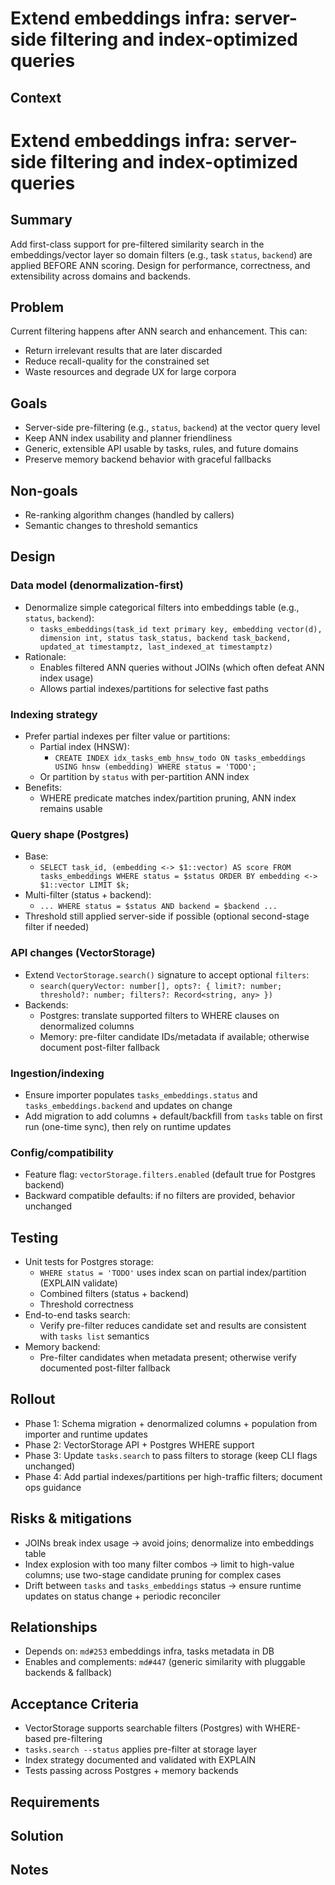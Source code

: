 # Extend embeddings infra: server-side filtering and index-optimized queries

## Context

# Extend embeddings infra: server-side filtering and index-optimized queries

## Summary

Add first-class support for pre-filtered similarity search in the embeddings/vector layer so domain filters (e.g., task `status`, `backend`) are applied BEFORE ANN scoring. Design for performance, correctness, and extensibility across domains and backends.

## Problem

Current filtering happens after ANN search and enhancement. This can:

- Return irrelevant results that are later discarded
- Reduce recall-quality for the constrained set
- Waste resources and degrade UX for large corpora

## Goals

- Server-side pre-filtering (e.g., `status`, `backend`) at the vector query level
- Keep ANN index usability and planner friendliness
- Generic, extensible API usable by tasks, rules, and future domains
- Preserve memory backend behavior with graceful fallbacks

## Non-goals

- Re-ranking algorithm changes (handled by callers)
- Semantic changes to threshold semantics

## Design

### Data model (denormalization-first)

- Denormalize simple categorical filters into embeddings table (e.g., `status`, `backend`):
  - `tasks_embeddings(task_id text primary key, embedding vector(d), dimension int, status task_status, backend task_backend, updated_at timestamptz, last_indexed_at timestamptz)`
- Rationale:
  - Enables filtered ANN queries without JOINs (which often defeat ANN index usage)
  - Allows partial indexes/partitions for selective fast paths

### Indexing strategy

- Prefer partial indexes per filter value or partitions:
  - Partial index (HNSW):
    - `CREATE INDEX idx_tasks_emb_hnsw_todo ON tasks_embeddings USING hnsw (embedding) WHERE status = 'TODO';`
  - Or partition by `status` with per-partition ANN index
- Benefits:
  - WHERE predicate matches index/partition pruning, ANN index remains usable

### Query shape (Postgres)

- Base:
  - `SELECT task_id, (embedding <-> $1::vector) AS score FROM tasks_embeddings WHERE status = $status ORDER BY embedding <-> $1::vector LIMIT $k;`
- Multi-filter (status + backend):
  - `... WHERE status = $status AND backend = $backend ...`
- Threshold still applied server-side if possible (optional second-stage filter if needed)

### API changes (VectorStorage)

- Extend `VectorStorage.search()` signature to accept optional `filters`:
  - `search(queryVector: number[], opts?: { limit?: number; threshold?: number; filters?: Record<string, any> })`
- Backends:
  - Postgres: translate supported filters to WHERE clauses on denormalized columns
  - Memory: pre-filter candidate IDs/metadata if available; otherwise document post-filter fallback

### Ingestion/indexing

- Ensure importer populates `tasks_embeddings.status` and `tasks_embeddings.backend` and updates on change
- Add migration to add columns + default/backfill from `tasks` table on first run (one-time sync), then rely on runtime updates

### Config/compatibility

- Feature flag: `vectorStorage.filters.enabled` (default true for Postgres backend)
- Backward compatible defaults: if no filters are provided, behavior unchanged

## Testing

- Unit tests for Postgres storage:
  - `WHERE status = 'TODO'` uses index scan on partial index/partition (EXPLAIN validate)
  - Combined filters (status + backend)
  - Threshold correctness
- End-to-end tasks search:
  - Verify pre-filter reduces candidate set and results are consistent with `tasks list` semantics
- Memory backend:
  - Pre-filter candidates when metadata present; otherwise verify documented post-filter fallback

## Rollout

- Phase 1: Schema migration + denormalized columns + population from importer and runtime updates
- Phase 2: VectorStorage API + Postgres WHERE support
- Phase 3: Update `tasks.search` to pass filters to storage (keep CLI flags unchanged)
- Phase 4: Add partial indexes/partitions per high-traffic filters; document ops guidance

## Risks & mitigations

- JOINs break index usage → avoid joins; denormalize into embeddings table
- Index explosion with too many filter combos → limit to high-value columns; use two-stage candidate pruning for complex cases
- Drift between `tasks` and `tasks_embeddings` status → ensure runtime updates on status change + periodic reconciler

## Relationships

- Depends on: `md#253` embeddings infra, tasks metadata in DB
- Enables and complements: `md#447` (generic similarity with pluggable backends & fallback)

## Acceptance Criteria

- VectorStorage supports searchable filters (Postgres) with WHERE-based pre-filtering
- `tasks.search --status` applies pre-filter at storage layer
- Index strategy documented and validated with EXPLAIN
- Tests passing across Postgres + memory backends

## Requirements

## Solution

## Notes
